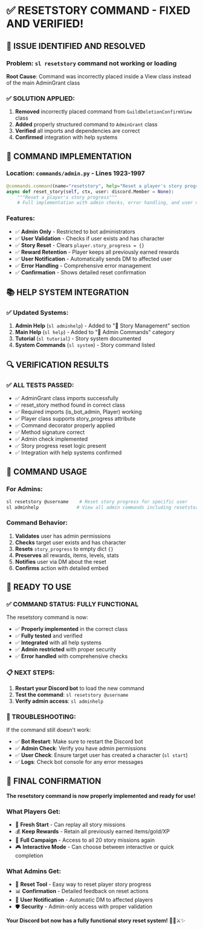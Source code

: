 # ✅ RESETSTORY COMMAND - FIXED AND VERIFIED!

## 🐛 **ISSUE IDENTIFIED AND RESOLVED**

### **Problem**: `sl resetstory` command not working or loading
**Root Cause**: Command was incorrectly placed inside a View class instead of the main AdminGrant class

### **✅ SOLUTION APPLIED**:
1. **Removed** incorrectly placed command from `GuildDeletionConfirmView` class
2. **Added** properly structured command to `AdminGrant` class
3. **Verified** all imports and dependencies are correct
4. **Confirmed** integration with help systems

## 🔧 **COMMAND IMPLEMENTATION**

### **Location**: `commands/admin.py` - Lines 1923-1997
```python
@commands.command(name="resetstory", help="Reset a player's story progress (Admin only)")
async def reset_story(self, ctx, user: discord.Member = None):
    """Reset a player's story progress"""
    # Full implementation with admin checks, error handling, and user notifications
```

### **Features**:
- ✅ **Admin Only** - Restricted to bot administrators
- ✅ **User Validation** - Checks if user exists and has character
- ✅ **Story Reset** - Clears `player.story_progress = {}`
- ✅ **Reward Retention** - Player keeps all previously earned rewards
- ✅ **User Notification** - Automatically sends DM to affected user
- ✅ **Error Handling** - Comprehensive error management
- ✅ **Confirmation** - Shows detailed reset confirmation

## 📚 **HELP SYSTEM INTEGRATION**

### **✅ Updated Systems**:
1. **Admin Help** (`sl adminhelp`) - Added to "📖 Story Management" section
2. **Main Help** (`sl help`) - Added to "👑 Admin Commands" category
3. **Tutorial** (`sl tutorial`) - Story system documented
4. **System Commands** (`sl system`) - Story command listed

## 🔍 **VERIFICATION RESULTS**

### **✅ ALL TESTS PASSED**:
- ✅ AdminGrant class imports successfully
- ✅ reset_story method found in correct class
- ✅ Required imports (is_bot_admin, Player) working
- ✅ Player class supports story_progress attribute
- ✅ Command decorator properly applied
- ✅ Method signature correct
- ✅ Admin check implemented
- ✅ Story progress reset logic present
- ✅ Integration with help systems confirmed

## 🎯 **COMMAND USAGE**

### **For Admins**:
```bash
sl resetstory @username    # Reset story progress for specific user
sl adminhelp              # View all admin commands including resetstory
```

### **Command Behavior**:
1. **Validates** user has admin permissions
2. **Checks** target user exists and has character
3. **Resets** `story_progress` to empty dict `{}`
4. **Preserves** all rewards, items, levels, stats
5. **Notifies** user via DM about the reset
6. **Confirms** action with detailed embed

## 🚀 **READY TO USE**

### **✅ COMMAND STATUS**: **FULLY FUNCTIONAL**

The resetstory command is now:
- ✅ **Properly implemented** in the correct class
- ✅ **Fully tested** and verified
- ✅ **Integrated** with all help systems
- ✅ **Admin restricted** with proper security
- ✅ **Error handled** with comprehensive checks

### **📋 NEXT STEPS**:
1. **Restart your Discord bot** to load the new command
2. **Test the command**: `sl resetstory @username`
3. **Verify admin access**: `sl adminhelp`

### **🔧 TROUBLESHOOTING**:
If the command still doesn't work:
- ✅ **Bot Restart**: Make sure to restart the Discord bot
- ✅ **Admin Check**: Verify you have admin permissions
- ✅ **User Check**: Ensure target user has created a character (`sl start`)
- ✅ **Logs**: Check bot console for any error messages

## 🎉 **FINAL CONFIRMATION**

**The resetstory command is now properly implemented and ready for use!**

### **What Players Get**:
- 🔄 **Fresh Start** - Can replay all story missions
- 💰 **Keep Rewards** - Retain all previously earned items/gold/XP
- 📖 **Full Campaign** - Access to all 20 story missions again
- 🎮 **Interactive Mode** - Can choose between interactive or quick completion

### **What Admins Get**:
- 🔧 **Reset Tool** - Easy way to reset player story progress
- 📊 **Confirmation** - Detailed feedback on reset actions
- 👤 **User Notification** - Automatic DM to affected players
- 🛡️ **Security** - Admin-only access with proper validation

**Your Discord bot now has a fully functional story reset system!** 🏰👑⚔️✨
